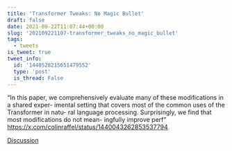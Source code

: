 ```yaml
---
title: 'Transformer Tweaks: No Magic Bullet'
draft: false
date: 2021-09-22T11:07:44+00:00
slug: '202109221107-transformer_tweaks_no_magic_bullet'
tags:
  - tweets
is_tweet: true
tweet_info:
  id: '1440528215651479552'
  type: 'post'
  is_thread: False
---
```




“In this paper, we comprehensively evaluate many of these modifications in a shared exper- imental setting that covers most of the common uses of the Transformer in natu- ral language processing. Surprisingly, we find that most modifications do not mean- ingfully improve perf” <https://x.com/colinraffel/status/1440043262853537794>

[Discussion](https://x.com/sytelus/status/1440528215651479552)
